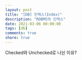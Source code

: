 ```yaml
---
layout: post
title: "[DB] 인덱스(Index)"
description: "RDBMS의 인덱스"
date: 2021-03-06 00:00:00
tags: [db]
comments: true
share: true
---
```




Checked와 Unchecked로 나뉜 이유?